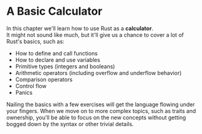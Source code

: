 # A Basic Calculator

In this chapter we'll learn how to use Rust as a **calculator**.\
It might not sound like much, but it'll give us a chance to cover a lot of Rust's basics, such as:

- How to define and call functions
- How to declare and use variables
- Primitive types (integers and booleans)
- Arithmetic operators (including overflow and underflow behavior)
- Comparison operators
- Control flow
- Panics

Nailing the basics with a few exercises will get the language flowing under your fingers.
When we move on to more complex topics, such as traits and ownership, you'll be able to focus on the new concepts
without getting bogged down by the syntax or other trivial details.
